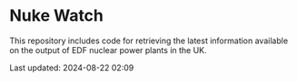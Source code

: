# Nuke Watch

This repository includes code for retrieving the latest information available on the output of EDF nuclear power plants in the UK.

Last updated: 2024-08-22 02:09